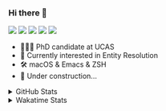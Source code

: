 ### Hi there 👋

[![](https://img.shields.io/badge/-Email-325180?logo=maildotru&logoColor=white&style=flat-square)](mailto:hi@wang.tianshu.me)
[![](https://img.shields.io/badge/-GitHub-black?logo=GitHub&style=flat-square)](https://github.com/tshu-w)
[![](https://img.shields.io/badge/-Telegram-26a5e4?labelColor=fafafa&logo=telegram&style=flat-square)](https://t.me/tshu_w) 
[![](https://img.shields.io/badge/-Twitter-1da1f2?logo=Twitter&logoColor=white&style=flat-square)](https://twitter.com/tshu_w)
[![](https://komarev.com/ghpvc/?username=tshu-w&color=blueviolet&style=flat-square)]()



- 🧑🏻‍🎓 PhD candidate at UCAS
- 🔭 Currently interested in Entity Resolution
- 🛠 macOS & Emacs & ZSH
- 🚧 Under construction...

<details>

<summary>GitHub Stats</summary>

![Tianshu's GitHub stats](https://github-readme-stats.vercel.app/api?username=tshu-w&show_icons=true&theme=buefy&count_private=true)
  
</details>


<details>
  <summary>Wakatime Stats</summary>

  Currently, files accessed by tramp cannot be tracked by wakatime, see https://github.com/wakatime/wakatime-mode/issues/27
  <br>
  
<!--START_SECTION:waka-->
![Code Time](http://img.shields.io/badge/Code%20Time-6%2C016%20hrs%2057%20mins-blue)

**I'm an Early 🐤** 

```text
🌞 Morning    72 commits     ████░░░░░░░░░░░░░░░░░░░░░   16.48% 
🌆 Daytime    199 commits    ███████████░░░░░░░░░░░░░░   45.54% 
🌃 Evening    158 commits    █████████░░░░░░░░░░░░░░░░   36.16% 
🌙 Night      8 commits      ░░░░░░░░░░░░░░░░░░░░░░░░░   1.83%

```
📅 **I'm Most Productive on Tuesday** 

```text
Monday       68 commits     ████░░░░░░░░░░░░░░░░░░░░░   15.56% 
Tuesday      151 commits    ████████░░░░░░░░░░░░░░░░░   34.55% 
Wednesday    55 commits     ███░░░░░░░░░░░░░░░░░░░░░░   12.59% 
Thursday     32 commits     █░░░░░░░░░░░░░░░░░░░░░░░░   7.32% 
Friday       52 commits     ███░░░░░░░░░░░░░░░░░░░░░░   11.9% 
Saturday     52 commits     ███░░░░░░░░░░░░░░░░░░░░░░   11.9% 
Sunday       27 commits     █░░░░░░░░░░░░░░░░░░░░░░░░   6.18%

```


📊 **This Week I Spent My Time On** 

```text
💬 Programming Languages: 
sh                       11 hrs 43 mins      █████████████████████████   100.0%

🔥 Editors: 
Zsh                      11 hrs 43 mins      █████████████████████████   100.0%

🐱‍💻 Projects: 
jhu-mt-hw                4 hrs 35 mins       █████████░░░░░░░░░░░░░░░░   39.13% 
Terminal                 3 hrs 28 mins       ███████░░░░░░░░░░░░░░░░░░   29.61% 
universal-blocker        2 hrs 29 mins       █████░░░░░░░░░░░░░░░░░░░░   21.28% 
lightning-template       1 hr 10 mins        ██░░░░░░░░░░░░░░░░░░░░░░░   9.98%

💻 Operating System: 
Mac                      7 hrs 26 mins       ███████████████░░░░░░░░░░   63.43% 
Linux                    4 hrs 17 mins       █████████░░░░░░░░░░░░░░░░   36.57%

```

**I Mostly Code in Python** 

```text
Python                   11 repos            ████████████░░░░░░░░░░░░░   50.0% 
HTML                     2 repos             ██░░░░░░░░░░░░░░░░░░░░░░░   9.09% 
Emacs Lisp               2 repos             ██░░░░░░░░░░░░░░░░░░░░░░░   9.09% 
JavaScript               2 repos             ██░░░░░░░░░░░░░░░░░░░░░░░   9.09% 
TeX                      2 repos             ██░░░░░░░░░░░░░░░░░░░░░░░   9.09%

```



 Last Updated on 06/10/2022 08:07:52 UTC
<!--END_SECTION:waka-->
</details>
